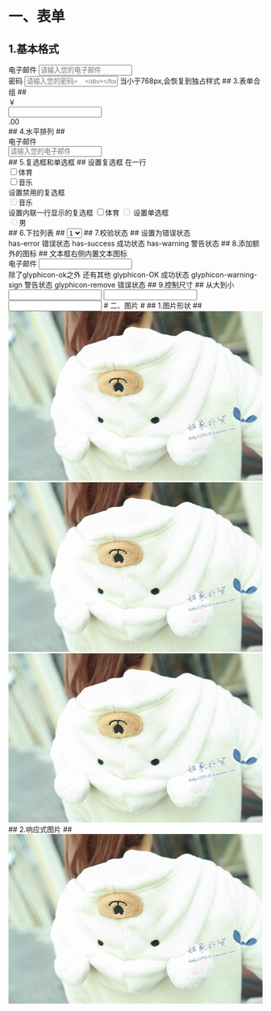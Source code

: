 # 一、表单 #
## 1.基本格式 
<form action="#">
	<div class="form-group">
		<label>电子邮件</label>
		<input type="email" class="fomr-control" placeholder="请输入您的电子邮件">
	</div>
	<div class="form-group">
		<label>密码</label>
		<input type="password" class="form-control" placeholder="请输入您的密码>
	</div>
</form>
注意：只有正确设置了input框的type属性，才能被赋予正确的样式。支持的输入控件有：text、password、datetime、datetime-local、date,month,tiem,week,number,email,url,search,tel&color.
	##2.内联表单
		让表单左对齐浮动，表现为inline-block内联块结构
		<form class="form-inline"></form>  
		当小于768px,会恢复到独占样式
	## 3.表单合组 ##
		<div class="input-group">
			<div class="input-group-addon">￥</div>
			<input type="text" class="form-control">
			<div class="input-group-addon">.00</div>
		</div>
	## 4.水平排列 ##
		<form action="##" class="form-horizontal">
			<div class="form-group">
				<label class="col-sm-2 control-label">电子邮件</label>
				<div class="col-sm-10">
					<input type="email" class="form-control" placeholder="请输入您的电子邮件">
				</div>
			</div>
		</form>
	## 5.复选框和单选框 ##
		设置复选框 在一行
		<div class="checkbox">
			<label><input type="checkbox">体育</label>
		</div>
		<div class="checkbox">
			<label><input type="checkbox">音乐</label>
		</div>
		设置禁用的复选框
		<div class="checkbox">
			<label><input type="checkbox" disabled>音乐</label>
		</div>
	    设置内联一行显示的复选框
		<label class="checkbox-inline"><input type="checkbox">体育</label>
	    <label class="checkbox-inline disabled"><input type="checkbox" disabled></label>
		设置单选框
		<div class="radio disabled">
			<label>
				<input type="radio" name="sex" disabled>男
			</label>
	     </div>
	## 6.下拉列表 ##
		<select id="" class="form-control">
			<option value="1">1</option>
			<option value="2">2</option>
			<option value="3">3</option>
			<option value="4">4</option>
			<option value="5">5</option>
	   </select>
	## 7.校验状态 ##
		设置为错误状态
		<div class="form-group has-error"></div>
		has-error    错误状态
		has-success  成功状态
		has-warning  警告状态
	## 8.添加额外的图标 ##
		文本框右侧内置文本图标
		<div class="form-group has-feedback">
		    <label>电子邮件</label>
		    <input type="email" class="form-control"/>
		    <span class="glyphicon glyphicon-ok form-control-feedback"></span>
		</div>
		除了glyphicon-ok之外 还有其他
		glyphicon-OK  成功状态
		glyphicon-warning-sign   警告状态
		glyphicon-remove    错误状态
	## 9.控制尺寸 ##
		从大到小
		<input type="password" class="form-control input-lg" />
		<input type="password" class="form-control"/>
		<input type="password" class="form-control input-sm"/>
# 二、图片 #
	## 1.图片形状 ##
		<img src="img/1.jpg" alt="" class="img-rounded"/>
		<img src="img/1.jpg" alt="" class="img-circle" />
		<img src="img/1.jpg" alt="" class="img-thumbnail" />
	## 2.响应式图片 ##
		<img src="img/1.jpg" alt="" class="img-responsive"/>

